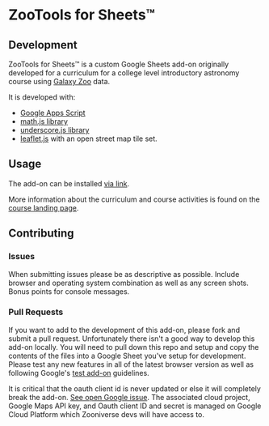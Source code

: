 # ZooTools for Sheets™

## Development

ZooTools for Sheets™ is a custom Google Sheets add-on originally developed for a curriculum for a college level introductory astronomy course using [Galaxy Zoo](http://www.galaxyzoo.org/) data.

It is developed with:
- [Google Apps Script](https://developers.google.com/apps-script/)
- [math.js library](http://mathjs.org/)
- [underscore.js library](http://underscorejs.org/)
- [leaflet.js](https://leafletjs.com/) with an open street map tile set. 

## Usage

The add-on can be installed [via link](https://chrome.google.com/webstore/detail/zoo-tools-for-google-shee/fahnglbfamicnajdcloniiikdmngihgi?authuser=0).

More information about the curriculum and course activities is found on the [course landing page](https://drive.google.com/drive/folders/0B18vKHxr-rUfaHJXczZrSDc3dTA).

## Contributing

### Issues

When submitting issues please be as descriptive as possible. Include browser and operating system combination as well as any screen shots. Bonus points for console messages.

### Pull Requests

If you want to add to the development of this add-on, please fork and submit a pull request. Unfortunately there isn't a good way to develop this add-on locally. You will need to pull down this repo and setup and copy the contents of the files into a Google Sheet you've setup for development. Please test any new features in all of the latest browser version as well as following Google's [test add-on](https://developers.google.com/apps-script/add-ons/test) guidelines.

It is critical that the oauth client id is never updated or else it will completely break the add-on. [See open Google issue](https://issuetracker.google.com/issues/73439010). The associated cloud project, Google Maps API key, and Oauth client ID and secret is managed on Google Cloud Platform which Zooniverse devs will have access to.
